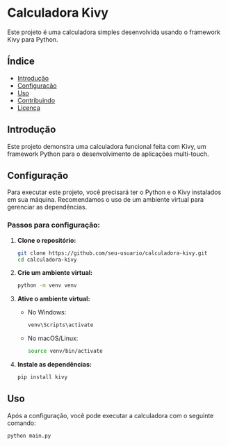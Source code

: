 # Calculadora Kivy

Este projeto é uma calculadora simples desenvolvida usando o framework Kivy para Python.

## Índice

- [Introdução](#introdução)
- [Configuração](#configuração)
- [Uso](#uso)
- [Contribuindo](#contribuindo)
- [Licença](#licença)

## Introdução

Este projeto demonstra uma calculadora funcional feita com Kivy, um framework Python para o desenvolvimento de aplicações multi-touch.

## Configuração

Para executar este projeto, você precisará ter o Python e o Kivy instalados em sua máquina. Recomendamos o uso de um ambiente virtual para gerenciar as dependências.

### Passos para configuração:

1. **Clone o repositório:**
    ```sh
    git clone https://github.com/seu-usuario/calculadora-kivy.git
    cd calculadora-kivy
    ```

2. **Crie um ambiente virtual:**
    ```sh
    python -m venv venv
    ```

3. **Ative o ambiente virtual:**
    - No Windows:
      ```sh
      venv\Scripts\activate
      ```
    - No macOS/Linux:
      ```sh
      source venv/bin/activate
      ```

4. **Instale as dependências:**
    ```sh
    pip install kivy
    ```

## Uso

Após a configuração, você pode executar a calculadora com o seguinte comando:

```sh
python main.py

